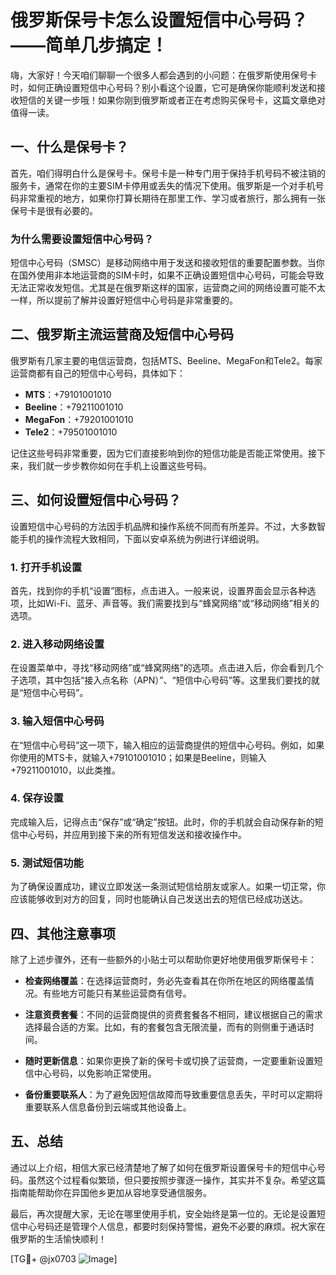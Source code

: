 # 俄罗斯保号卡怎么设置短信中心号码？——简单几步搞定！

嗨，大家好！今天咱们聊聊一个很多人都会遇到的小问题：在俄罗斯使用保号卡时，如何正确设置短信中心号码？别小看这个设置，它可是确保你能顺利发送和接收短信的关键一步哦！如果你刚到俄罗斯或者正在考虑购买保号卡，这篇文章绝对值得一读。

## 一、什么是保号卡？

首先，咱们得明白什么是保号卡。保号卡是一种专门用于保持手机号码不被注销的服务卡，通常在你的主要SIM卡停用或丢失的情况下使用。俄罗斯是一个对手机号码非常重视的地方，如果你打算长期待在那里工作、学习或者旅行，那么拥有一张保号卡是很有必要的。

### 为什么需要设置短信中心号码？

短信中心号码（SMSC）是移动网络中用于发送和接收短信的重要配置参数。当你在国外使用非本地运营商的SIM卡时，如果不正确设置短信中心号码，可能会导致无法正常收发短信。尤其是在俄罗斯这样的国家，运营商之间的网络设置可能不太一样，所以提前了解并设置好短信中心号码是非常重要的。

## 二、俄罗斯主流运营商及短信中心号码

俄罗斯有几家主要的电信运营商，包括MTS、Beeline、MegaFon和Tele2。每家运营商都有自己的短信中心号码，具体如下：

- **MTS**：+79101001010  
- **Beeline**：+79211001010  
- **MegaFon**：+79201001010  
- **Tele2**：+79501001010  

记住这些号码非常重要，因为它们直接影响到你的短信功能是否能正常使用。接下来，我们就一步步教你如何在手机上设置这些号码。

## 三、如何设置短信中心号码？

设置短信中心号码的方法因手机品牌和操作系统不同而有所差异。不过，大多数智能手机的操作流程大致相同，下面以安卓系统为例进行详细说明。

### 1. 打开手机设置

首先，找到你的手机“设置”图标，点击进入。一般来说，设置界面会显示各种选项，比如Wi-Fi、蓝牙、声音等。我们需要找到与“蜂窝网络”或“移动网络”相关的选项。

### 2. 进入移动网络设置

在设置菜单中，寻找“移动网络”或“蜂窝网络”的选项。点击进入后，你会看到几个子选项，其中包括“接入点名称（APN）”、“短信中心号码”等。这里我们要找的就是“短信中心号码”。

### 3. 输入短信中心号码

在“短信中心号码”这一项下，输入相应的运营商提供的短信中心号码。例如，如果你使用的MTS卡，就输入+79101001010；如果是Beeline，则输入+79211001010，以此类推。

### 4. 保存设置

完成输入后，记得点击“保存”或“确定”按钮。此时，你的手机就会自动保存新的短信中心号码，并应用到接下来的所有短信发送和接收操作中。

### 5. 测试短信功能

为了确保设置成功，建议立即发送一条测试短信给朋友或家人。如果一切正常，你应该能够收到对方的回复，同时也能确认自己发送出去的短信已经成功送达。

## 四、其他注意事项

除了上述步骤外，还有一些额外的小贴士可以帮助你更好地使用俄罗斯保号卡：

- **检查网络覆盖**：在选择运营商时，务必先查看其在你所在地区的网络覆盖情况。有些地方可能只有某些运营商有信号。
  
- **注意资费套餐**：不同的运营商提供的资费套餐各不相同，建议根据自己的需求选择最合适的方案。比如，有的套餐包含无限流量，而有的则侧重于通话时间。

- **随时更新信息**：如果你更换了新的保号卡或切换了运营商，一定要重新设置短信中心号码，以免影响正常使用。

- **备份重要联系人**：为了避免因短信故障而导致重要信息丢失，平时可以定期将重要联系人信息备份到云端或其他设备上。

## 五、总结

通过以上介绍，相信大家已经清楚地了解了如何在俄罗斯设置保号卡的短信中心号码。虽然这个过程看似繁琐，但只要按照步骤逐一操作，其实并不复杂。希望这篇指南能帮助你在异国他乡更加从容地享受通信服务。

最后，再次提醒大家，无论在哪里使用手机，安全始终是第一位的。无论是设置短信中心号码还是管理个人信息，都要时刻保持警惕，避免不必要的麻烦。祝大家在俄罗斯的生活愉快顺利！

[TG💪+ @jx0703 ![Image](https://github.com/user-attachments/assets/dbca1d08-cadb-493c-b0ec-ad6f7a83f270)]